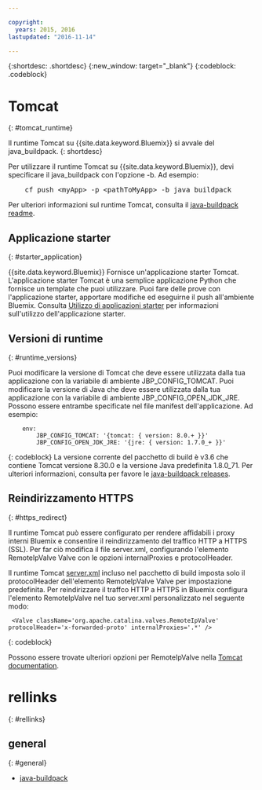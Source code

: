 ```yaml
---

copyright:
  years: 2015, 2016
lastupdated: "2016-11-14"

---
```


{:shortdesc: .shortdesc}
{:new_window: target="_blank"}
{:codeblock: .codeblock}


# Tomcat
{: #tomcat_runtime}

Il runtime Tomcat su {{site.data.keyword.Bluemix}} si avvale del java_buildpack.
{: shortdesc}

Per utilizzare il runtime Tomcat su {{site.data.keyword.Bluemix}}, devi specificare il java_buildpack con l'opzione -b. Ad esempio:
<pre>
    cf push &lt;myApp&gt; -p &lt;pathToMyApp&gt; -b java_buildpack
</pre>

Per ulteriori informazioni sul runtime Tomcat, consulta il
[java-buildpack readme](https://github.com/cloudfoundry/java-buildpack/blob/master/README.md).

## Applicazione starter
{: #starter_application}

{{site.data.keyword.Bluemix}} Fornisce un'applicazione starter Tomcat.  L'applicazione starter Tomcat è una semplice applicazione Python che fornisce un template che puoi utilizzare. Puoi fare delle prove con l'applicazione starter, apportare modifiche ed eseguirne il push all'ambiente Bluemix. Consulta [Utilizzo di applicazioni starter](/docs/cfapps/starter_app_usage.html) per informazioni sull'utilizzo dell'applicazione starter.

## Versioni di runtime
{: #runtime_versions}

Puoi modificare la versione di Tomcat che deve essere utilizzata dalla tua applicazione con la variabile di ambiente JBP_CONFIG_TOMCAT.
Puoi modificare la versione di Java che deve essere utilizzata dalla tua applicazione con la variabile di ambiente JBP_CONFIG_OPEN_JDK_JRE.
Possono essere entrambe specificate nel file manifest dell'applicazione.  Ad esempio:
```
    env:
        JBP_CONFIG_TOMCAT: '{tomcat: { version: 8.0.+ }}'
        JBP_CONFIG_OPEN_JDK_JRE: '{jre: { version: 1.7.0_+ }}'
```
{: codeblock}
La versione corrente del pacchetto di build è v3.6 che contiene Tomcat versione 8.30.0 e la versione Java predefinita 1.8.0_71.
Per ulteriori informazioni, consulta per favore le [java-buildpack releases](https://github.com/cloudfoundry/java-buildpack/releases).

## Reindirizzamento HTTPS 
{: #https_redirect}

Il runtime Tomcat può essere configurato per rendere affidabili i proxy interni Bluemix e consentire il reindirizzamento del traffico HTTP a HTTPS (SSL).
Per far ciò modifica il file server.xml, configurando l'elemento RemoteIpValve Valve con le opzioni internalProxies e protocolHeader.

Il runtime Tomcat [server.xml](https://github.com/cloudfoundry/java-buildpack/blob/master/resources/tomcat/conf/server.xml) incluso nel pacchetto di build imposta solo il protocolHeader dell'elemento RemoteIpValve Valve per impostazione predefinita.  Per reindirizzare il traffco HTTP a HTTPS in Bluemix configura l'elemento RemoteIpValve nel tuo server.xml personalizzato nel seguente modo:

```
 <Valve className='org.apache.catalina.valves.RemoteIpValve' protocolHeader='x-forwarded-proto' internalProxies='.*' />
```
{: codeblock}

Possono essere trovate ulteriori opzioni per RemoteIpValve nella
[Tomcat documentation](https://tomcat.apache.org/tomcat-8.0-doc/api/org/apache/catalina/valves/RemoteIpValve.html).

# rellinks
{: #rellinks}
## general
{: #general}
* [java-buildpack](https://github.com/cloudfoundry/java-buildpack)
